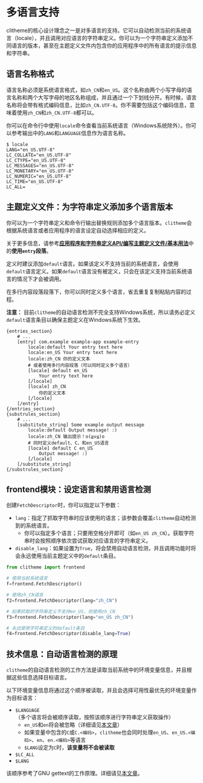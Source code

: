 # 多语言支持

clitheme的核心设计理念之一是对多语言的支持。它可以自动检测当前的系统语言（locale），并且调用对应语言的字符串定义。你可以为一个字符串定义添加不同语言的版本，甚至在主题定义文件内包含你的应用程序中的所有语言的提示信息和字符串。

## 语言名称格式

语言名称必须是系统语言格式，如`zh_CN`和`en_US`。这个名称由两个小写字母的语言名称和两个大写字母的地区名称组成，并且通过一个下划线分开。有时候，语言名称将会带有格式编码信息，比如`zh_CN.UTF-8`。你不需要包括这个编码信息，意味着使用`zh_CN`和`zh_CN.UTF-8`都可以。

你可以在命令行中使用`locale`命令查看当前系统语言（Windows系统除外）。你可以参考输出中的`LANG`和`LANGUAGE`信息作为语言名称。

```plaintext
$ locale
LANG="en_US.UTF-8"
LC_COLLATE="en_US.UTF-8"
LC_CTYPE="en_US.UTF-8"
LC_MESSAGES="en_US.UTF-8"
LC_MONETARY="en_US.UTF-8"
LC_NUMERIC="en_US.UTF-8"
LC_TIME="en_US.UTF-8"
LC_ALL=
```

## 主题定义文件：为字符串定义添加多个语言版本

你可以为一个字符串定义和命令行输出替换规则添加多个语言版本。`clitheme`会根据系统语言或者应用程序的语言设定自动选择相应的定义。

关于更多信息，请参考[**应用程序和字符串定义API/编写主题定义文件/基本用法**](../应用程序和字符串定义API/编写主题定义文件/基本用法.md)中的**使用`entry`段落**。

定义时建议添加`default`语言。如果该定义不支持当前的系统语言，会使用`default`语言定义。如果`default`语言没有被定义，只会在该定义支持当前系统语言的情况下才会被调用。

在多行内容段落段落下，你可以同时定义多个语言，省去重复复制粘贴内容的过程。

**注意：** 目前`clitheme`的自动语言检测不完全支持Windows系统，所以请务必定义`default`语言条目以确保主题定义在Windows系统下生效。

```plaintext
{entries_section}
    # ...
    [entry] com.example example-app example-entry
        locale:default Your entry text here
        locale:en_US Your entry text here
        locale:zh_CN 你的定义文本
        # 或者使用多行内容段落（可以同时定义多个语言）
        [locale] default en_US
            Your entry text here
        [/locale]
        [locale] zh_CN
            你的定义文本
        [/locale]
    [/entry]
{/entries_section}
{substrules_section}
    # ...
    [substitute_string] Some example output message
        locale:default Output message! :)
        locale:zh_CN 输出提示！o(≧v≦)o
        # 同时定义default、C、和en_US语言
        [locale] default C en_US
            Output message! :)
        [/locale]
    [/substitute_string]
{/substrules_section}
```

## frontend模块：设定语言和禁用语言检测

创建`FetchDescriptor`时，你可以指定以下参数：

- `lang`：指定了抓取字符串时应该使用的语言；该参数会覆盖`clitheme`自动检测到的系统语言。
    - 你可以指定多个语言；只要用空格分开即可（如`en_US zh_CN`）。获取字符串时会按照顺序依次尝试获取对应语言的字符串定义。
- `disable_lang`：如果设置为`True`，将会禁用自动语言检测，并且调用功能时将会永远使用当前主题定义中的`default`条目。

```py
from clitheme import frontend

# 使用当前系统语言
f=frontend.FetchDescriptor()

# 使用zh_CN语言
f2=frontend.FetchDescriptor(lang="zh_CN")

# 如果抓取的字符串定义不支持en_US，则使用zh_CN
f3=frontend.FetchDescriptor(lang="en_US zh_CN")

# 永远使用字符串定义的default条目
f4=frontend.FetchDescriptor(disable_lang=True)
```

## 技术信息：自动语言检测的原理

`clitheme`的自动语言检测的工作方法是读取当前系统中的环境变量信息，并且根据这些信息选择目标语言。

以下环境变量信息将通过这个顺序被读取，并且会选择可用性最优先的环境变量作为目标语言：

- `$LANGUAGE`（多个语言将会被顺序读取，按照该顺序进行字符串定义获取操作）
    - `en_US`和`en`将会被忽略（详细请见[本文章](https://wiki.archlinuxcn.org/wiki/Locale#LANGUAGE：后备区域设置)）
    - 如果变量中包含的`C`或`C.<编码>`，`clitheme`也会同时处理`en_US`、`en_US.<编码>`、`en`、`en.<编码>`等语言
    - `$LANG`设定为`C`时，**该变量将不会被读取**
- `$LC_ALL`
- `$LANG`

该顺序参考了GNU gettext的工作原理。详细请见[本文章](https://www.gnu.org/software/gettext/manual/gettext.html#Locale-Environment-Variables)。